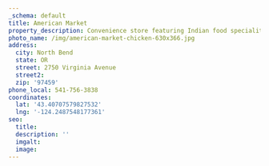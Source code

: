 ```yaml
---
_schema: default
title: American Market
property_description: Convenience store featuring Indian food specialities.
photo_name: /img/american-market-chicken-630x366.jpg
address:
  city: North Bend
  state: OR
  street: 2750 Virginia Avenue
  street2:
  zip: '97459'
phone_local: 541-756-3838
coordinates:
  lat: '43.40707579827532'
  lng: '-124.2487548177361'
seo:
  title:
  description: ''
  imgalt:
  image:
---
```

